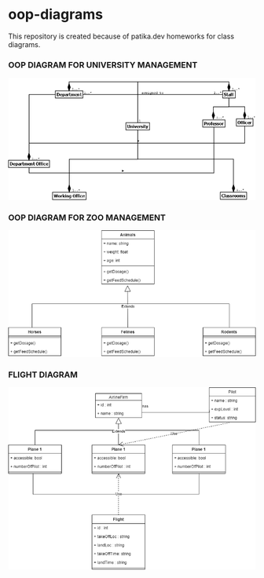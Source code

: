 # oop-diagrams
This repository is created because of patika.dev homeworks for class diagrams.
### OOP DIAGRAM FOR UNIVERSITY MANAGEMENT
![](university1.png)
### OOP DIAGRAM FOR ZOO MANAGEMENT
![](zoodiagram.drawio.png)
### FLIGHT DIAGRAM 
![](flightdiagram.drawio.png)
